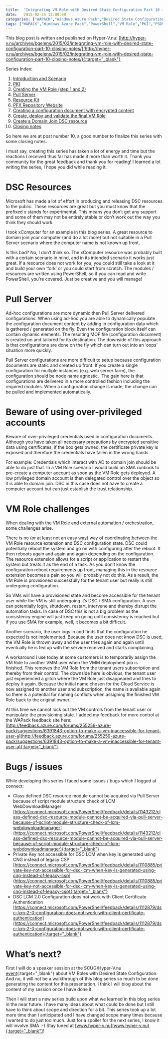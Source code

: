 ```yaml
---
title:  "Integrating VM Role with Desired State Configuration Part 10 – Closing notes"
date:   2015-02-25 12:00:00
categories: ["WAPACK","Windows Azure Pack","Desired State Configuration","PSDSC"]
tags: ["WAPACK","Windows Azure Pack","PowerShell","VM Role","PKI","PSDSC","Desired State Configuration"]
---
```


This blog post is written and published on Hyper-V.nu: [http://hyper-v.nu/archives/bgelens/2015/02/integrating-vm-role-with-desired-state-configuration-part-10-closing-notes/](http://hyper-v.nu/archives/bgelens/2015/02/integrating-vm-role-with-desired-state-configuration-part-10-closing-notes/){:target="_blank"}

Series Index:
1. [Introduction and Scenario](http://bgelens.nl/integrating-vm-role-with-desired-state-configuration-part-1-introduction-and-scenario/)
2. [PKI](http://bgelens.nl/integrating-vm-role-with-desired-state-configuration-part-2-pki/)
3. [Creating the VM Role (step 1 and 2)](http://bgelens.nl/integrating-vm-role-with-desired-state-configuration-part-3-creating-the-vm-role-step-1-and-2/)
4. [Pull Server](http://bgelens.nl/integrating-vm-role-with-desired-state-configuration-part-4-pull-server/)
5. [Resource Kit](http://bgelens.nl/integrating-vm-role-with-desired-state-configuration-part-5-resource-kit/)
6. [PFX Repository Website](http://bgelens.nl/integrating-vm-role-with-desired-state-configuration-part-6-pfx-repository-website/)
7. [Creating a configuration document with encrypted content](http://bgelens.nl/integrating-vm-role-with-desired-state-configuration-part-7-creating-a-configuration-document-with-encrypted-content/)
8. [Create, deploy and validate the final VM Role](http://bgelens.nl/integrating-vm-role-with-desired-state-configuration-part-8-create,-deploy-and-validate-the-final-vm-role/)
9. [Create a Domain Join DSC resource](http://bgelens.nl/integrating-vm-role-with-desired-state-configuration-part-9-create-a-domain-join-dsc-resource/)
10. [Closing notes](http://bgelens.nl/integrating-vm-role-with-desired-state-configuration-part-10-closing-notes/)

So here we are at post number 10, a good number to finalize this series with some closing notes.

I must say, creating this series has taken a lot of energy and time but the reactions I received thus far has made it more than worth it. Thank you community for the great feedback and thank you for reading! I learned a lot writing the series, I hope you did while reading it.

# DSC Resources

Microsoft has made a lot of effort in producing and releasing DSC resources to the public. These resources are great but you must know that the prefixed x stands for experimental. This means you don’t get any support and some of them may not be entirely stable or don’t work out the way you think they should work.

I took xComputer for an example in this blog series. A great resource to domain join your computer (and do a lot more) but not suitable in a Pull Server scenario where the computer name is not known up front.

Is this bad? No, I don’t think so. The xComputer resource was probably built with a certain scenario in mind, and in its intended scenario it works just great. If a resource does not work for you, you could still take a look at it and build your own ‘fork’ or you could start from scratch. The modules / resources are written using PowerShell, so if you can read and write PowerShell, you’re covered. Just be creative and you will manage!

# Pull Server

Ad-hoc configurations are more dynamic then Pull Server delivered configurations. When using ad-hoc you are able to dynamically populate the configuration document content by adding in configuration data which is gathered / generated on the fly. Even the configuration block itself can contain dynamic elements. The resulting MOF file (configuration document) is created on and tailored for its destination. The downside of this approach is that configurations are done on the fly which can turn out into an ‘oops’ situation more quickly.

Pull Server configurations are more difficult to setup because configuration documents are static and created up front. If you create a single configuration for multiple instances (e.g. web server farm), the configuration should be node name agnostic.  The gain here is that configurations are delivered in a more controlled fashion including the required modules. When a configuration change is made, the change can be pulled and implemented automatically.

# Beware of using over-privileged accounts

Beware of over-privileged credentials used in configuration documents.  Although you have taken all necessary precautions by encrypted sensitive data using certificates, if the box gets owned, the certificate private key is exposed and therefore the credentials have fallen in the wrong hands.

For example: Credentials which interact with AD to domain join should be able to do just that. In a VM Role scenario I would build an SMA runbook to pre-create a computer account as soon as the VM Role gets deployed. A low privileged domain account is then delegated control over the object so it is able to domain join. DSC in this case does not have to create a computer account but can just establish the trust relationship.

# VM Role challenges

When dealing with the VM Role and external automation / orchestration, some challenges arise.

There is no (or at least not an easy way) way of coordinating between the VM Role resource extension and DSC configuration state. DSC could potentially reboot the system and go on with configuring after the reboot. It then reboots again and again and again depending on the configuration. The resource extension allows for a script or application to restart the system but treats it as the end of a task. As you don’t know the configuration reboot requirements up front, managing this in the resource extension becomes a pain so you will probably not do this. As a result, the VM Role is provisioned successfully for the tenant user but really is still undergoing configuration.

So VMs will have a provisioned state and become accessible for the tenant user while the VM is still undergoing it’s DSC / SMA configuration. A user can potentially login, shutdown, restart, intervene and thereby disrupt the automation tasks. In case of DSC this is not a big problem as the consistency engine will just keep on going until consistency is reached but if you use SMA for example, well, it becomes a bit difficult.

Another scenario, the user logs in and finds that the configuration he expected is not implemented. Because the user does not know DSC is used, the VM Role is thrown away and the user tries again and again until eventually he is fed up with the service received and starts complaining.

A workaround I use today at some customers is to temporarily assign the VM Role to another VMM user when the VMM deployment job is finished. This removes the VM Role from the tenant users subscription and thereby from their control. The downside here is obvious, the tenant user just experienced a glitch where the VM Role just disappeared and tries to deploy it again. Because the initial name chosen for the Cloud Service is now assigned to another user and subscription, the name is available again so there is a potential for naming conflicts when assigning the finished VM Role back to the original owner.

At this time we cannot lock out the VM controls from the tenant user or manipulate the provisioning state. I added my feedback for more control at the WAPack feedback site here: [http://feedback.azure.com/forums/255259-azure-pack/suggestions/6391843-option-to-make-a-vm-inaccessible-for-tenant-user-a](http://feedback.azure.com/forums/255259-azure-pack/suggestions/6391843-option-to-make-a-vm-inaccessible-for-tenant-user-a){:target="_blank"}.

# Bugs / issues

While developing this series I faced some issues / bugs which I logged at connect:

* Class defined DSC resource module cannot be acquired via Pull Server because of script module structure check of LCM WebDownloadManager       
    [https://connect.microsoft.com/PowerShell/feedback/details/1143212/class-defined-dsc-resource-module-cannot-be-acquired-via-pull-server-because-of-script-module-structure-check-of-lcm-webdownloadmanager](https://connect.microsoft.com/PowerShell/feedback/details/1143212/class-defined-dsc-resource-module-cannot-be-acquired-via-pull-server-because-of-script-module-structure-check-of-lcm-webdownloadmanager){:target="_blank"}
* Private Key not accessible for DSC LCM when key is generated using CNG instead of legacy CSP
    [https://connect.microsoft.com/PowerShell/feedback/details/1110885/private-key-not-accessible-for-dsc-lcm-when-key-is-generated-using-cng-instead-of-legacy-csp](https://connect.microsoft.com/PowerShell/feedback/details/1110885/private-key-not-accessible-for-dsc-lcm-when-key-is-generated-using-cng-instead-of-legacy-csp){:target="_blank"}
* DSC LCM 2.0 Configuration does not work with Client Certificate Authentication
    [https://connect.microsoft.com/PowerShell/feedback/details/1112879/dsc-lcm-2-0-configuration-does-not-work-with-client-certificate-authentication](https://connect.microsoft.com/PowerShell/feedback/details/1112879/dsc-lcm-2-0-configuration-does-not-work-with-client-certificate-authentication){:target="_blank"}

# What’s next?

First I will do a speaker session at the SCUG/Hyper-V.nu [event](http://scug.nl/events/){:target="_blank"} about VM Roles with Desired State Configuration. And no, it will not be a walkthrough of this blog series so much to be done generating the content for this presentation. I think I will blog about the content of my session once I have done it.

Then I will start a new series build upon what we learned in this blog series in the near future. I have many ideas about what could be done but I still have to think about scope and direction for a bit. This series took up a lot more time than I anticipated and I have changed scope many times because I wanted to do just too much. Just for a spoiler for the next series, I know it will involve SMA :-) Stay tuned at [www.hyper-v.nu](www.hyper-v.nu){:target="_blank"}!